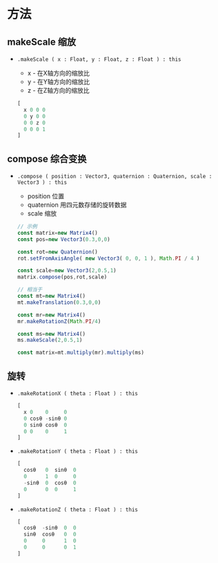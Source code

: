 # 方法

## makeScale 缩放

+ `.makeScale ( x : Float, y : Float, z : Float ) : this`

  + x - 在X轴方向的缩放比
  + y - 在Y轴方向的缩放比
  + z - 在Z轴方向的缩放比

  ```js
  [
    x 0 0 0
    0 y 0 0
    0 0 z 0
    0 0 0 1
  ]
  ```

## compose 综合变换

+ `.compose ( position : Vector3, quaternion : Quaternion, scale : Vector3 ) : this`

  + position 位置
  + quaternion 用四元数存储的旋转数据
  + scale 缩放

  ```js
  // 示例
  const matrix=new Matrix4()
  const pos=new Vector3(0.3,0,0)

  const rot=new Quaternion()
  rot.setFromAxisAngle( new Vector3( 0, 0, 1 ), Math.PI / 4 )

  const scale=new Vector3(2,0.5,1)
  matrix.compose(pos,rot,scale)

  // 相当于
  const mt=new Matrix4()
  mt.makeTranslation(0.3,0,0)

  const mr=new Matrix4()
  mr.makeRotationZ(Math.PI/4)

  const ms=new Matrix4()
  ms.makeScale(2,0.5,1)

  const matrix=mt.multiply(mr).multiply(ms)
  ```

## 旋转

+ `.makeRotationX ( theta : Float ) : this`

  ```js
  [
    x 0    0     0
    0 cosθ -sinθ 0
    0 sinθ cosθ  0
    0 0    0     1
  ]
  ```

+ `.makeRotationY ( theta : Float ) : this`

  ```js
  [
    cosθ   0  sinθ  0
    0      1  0     0
    -sinθ  0  cosθ  0
    0      0  0     1
  ]
  ```

+ `.makeRotationZ ( theta : Float ) : this`

  ```js
  [
    cosθ  -sinθ  0  0
    sinθ  cosθ   0  0
    0     0      1  0
    0     0      0  1
  ]
  ```

